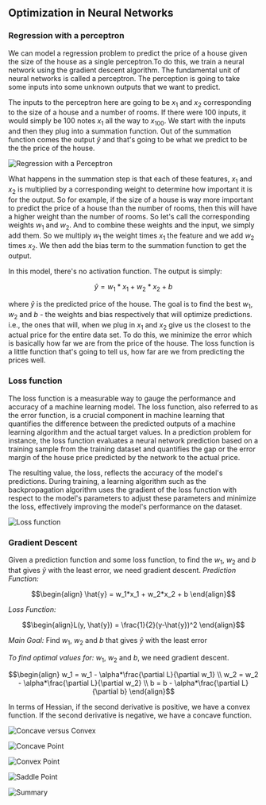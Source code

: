 <h2>Optimization in Neural Networks</h2>

<h3>Regression with a perceptron</h3>

We can model a regression problem to predict the price of a house given the size of the house as a single perceptron.To do this, we train a neural network using the gradient descent algorithm. The fundamental unit of neural networks is called a perceptron. The perception is going to take some inputs into some unknown outputs that we want to predict. 

The inputs to the perceptron here are going to be $x_1$ and $x_2$ corresponding to the size of a house and a number of rooms. If there were 100 inputs, it would simply be 100 notes $x_1$ all the way to $x_100$. We start with the inputs and then they plug into a summation function. Out of the summation function comes the output $\hat{y}$ and that's going to be what we predict to be the the price of the house.

![Regression with a Perceptron](https://github.com/chuksoo/Mathematics-for-Machine-Learning-and-Data-Science-Specialization/blob/main/Images/reg_with_perceptron.png)

What happens in the summation step is that each of these features, $x_1$ and $x_2$ is multiplied by a corresponding weight to determine how
important it is for the output. So for example, if the size of a house is way more important to predict the price of a house than the number of rooms, then this will have a higher weight than the number of rooms. So let's call the corresponding weights $w_1$ and $w_2$. And to combine these weights and the input, we simply add them. So we multiply $w_1$ the weight times $x_1$ the feature and we add $w_2$ times $x_2$. We then add the bias term to the summation function to get the output. 

In this model, there's no activation function. The output is simply:

```math
\begin{equation}
    \hat{y} = w_1*x_1 + w_2*x_2 + b 
\end{equation}
```

where $\hat{y}$ is the predicted price of the house. The goal is to find the best $w_1$, $w_2$ and $b$ - the weights and bias respectively that will optimize predictions. i.e., the ones that will, when we plug in $x_1$ and $x_2$ give us the closest to the actual price for the entire data set. To do this, we minimize the error which is basically how far we are from the price of the house. The loss function is a little function that's going to tell us, how far are we from predicting the prices well.

<h3>Loss function</h3>

The loss function is a measurable way to gauge the performance and accuracy of a machine learning model. The loss function, also referred to as the error function, is a crucial component in machine learning that quantifies the difference between the predicted outputs of a machine learning algorithm and the actual target values. In a prediction problem for instance, the loss function evaluates a neural network prediction based on a training sample from the training dataset and quantifies the gap or the error margin of the house price predicted by the network to the actual price.

The resulting value, the loss, reflects the accuracy of the model's predictions. During training, a learning algorithm such as the backpropagation algorithm uses the gradient of the loss function with respect to the model's parameters to adjust these parameters and minimize the loss, effectively improving the model's performance on the dataset.

![Loss function](https://github.com/chuksoo/Mathematics-for-Machine-Learning-and-Data-Science-Specialization/blob/main/Images/loss_function.png)

<h3>Gradient Descent</h3>

Given a prediction function and some loss function, to find the $w_1$, $w_2$ and $b$ that gives $\hat{y}$ with the least error, we need gradient descent.
*Prediction Function:* 
```math
\begin{align}
\hat{y} = w_1*x_1 + w_2*x_2 + b 
\end{align}
```

*Loss Function:* 
```math
\begin{align}L(y, \hat{y}) = \frac{1}{2}(y-\hat{y})^2
\end{align}
```

*Main Goal:* 
Find $w_1$, $w_2$ and $b$ that gives $\hat{y}$ with the least error

*To find optimal values for:* $w_1$, $w_2$ and $b$, we need gradient descent.
```math
\begin{align}
    w_1 = w_1 - \alpha*\frac{\partial L}{\partial w_1} \\
    w_2 = w_2 - \alpha*\frac{\partial L}{\partial w_2} \\
    b = b - \alpha*\frac{\partial L}{\partial b}
\end{align}
```

In terms of Hessian, if the second derivative is positive, we have a convex function. If the second derivative is negative, we have a concave function.

![Concave versus Convex](https://github.com/chuksoo/Mathematics-for-Machine-Learning-and-Data-Science-Specialization/blob/main/Images/concave_vs_convex.png)

![Concave Point](https://github.com/chuksoo/Mathematics-for-Machine-Learning-and-Data-Science-Specialization/blob/main/Images/concave.png)

![Convex Point](https://github.com/chuksoo/Mathematics-for-Machine-Learning-and-Data-Science-Specialization/blob/main/Images/convex.png)

![Saddle Point](https://github.com/chuksoo/Mathematics-for-Machine-Learning-and-Data-Science-Specialization/blob/main/Images/saddle.png)

![Summary](https://github.com/chuksoo/Mathematics-for-Machine-Learning-and-Data-Science-Specialization/blob/main/Images/summary.png)